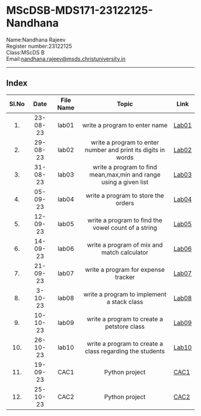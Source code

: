 # MScDSB-MDS171-23122125-Nandhana   

Name:Nandhana Rajeev   
Register number:23122125   
Class:MScDS B   
Email:nandhana.rajeev@msds.christuniversity.in

***
## Index
|Sl.No|Date|File Name|Topic|Link|
|:----:|:----:|:---:|:----:|----|
|1.|23-08-23|lab01|write a program to enter name|[Lab01](https://github.com/NandhanaRajeev/MScDSB-MDS171-23122125-Nandhana/blob/dcc9360b3bcffd0db29e6db046fa02bd9b361885/Lab%2001.ipynb)
|2.|29-08-23|lab02|write a program to enter number and print its digits in words |[Lab02](https://github.com/NandhanaRajeev/MScDSB-MDS171-23122125-Nandhana/blob/dcc9360b3bcffd0db29e6db046fa02bd9b361885/Lab%2002.ipynb)
|3.|31-08-23|lab03|write a program to find mean,max,min and range using a given list |[Lab03](https://github.com/NandhanaRajeev/MScDSB-MDS171-23122125-Nandhana/blob/dcc9360b3bcffd0db29e6db046fa02bd9b361885/Lab%2003.ipynb)
|4.|05-09-23|lab04|write a program to store the orders |[Lab04](https://github.com/NandhanaRajeev/MScDSB-MDS171-23122125-Nandhana/blob/dcc9360b3bcffd0db29e6db046fa02bd9b361885/Lab%2004.ipynb)
|5.|12-09-23|lab05|write a program to find the vowel count of a string|[Lab05](https://github.com/NandhanaRajeev/MScDSB-MDS171-23122125-Nandhana/blob/dcc9360b3bcffd0db29e6db046fa02bd9b361885/Lab%2005.ipynb)
|6.|14-09-23|lab06|write a program of mix and match calculator |[Lab06](https://github.com/NandhanaRajeev/MScDSB-MDS171-23122125-Nandhana/tree/90bbfd334da58e316505bf3055b59002a49418e7/Lab06)
|7.|21-09-23|lab07|write a program for expense tracker |[Lab07](https://github.com/NandhanaRajeev/MScDSB-MDS171-23122125-Nandhana/tree/9bbee255e42f329860c43bd9bdab308ff24ed9f4/Lab07)
|8.|3-10-23|lab08|write a program to implement a stack class |[Lab08](https://github.com/NandhanaRajeev/MScDSB-MDS171-23122125-Nandhana/blob/8ec192dd2e02994263f5cc1d055b3d95c12a31fc/Lab%2008.py)
|9.|10-10-23|lab09|write a program to create a petstore class |[Lab09](https://github.com/NandhanaRajeev/MScDSB-MDS171-23122125-Nandhana/tree/169756e167abe711811a6964a7fd281b86ccead5/Lab09)
|10.|26-10-23|lab10|write a program to create a  class regarding the students |[Lab10](https://github.com/NandhanaRajeev/MScDSB-MDS171-23122125-Nandhana/blob/39bb4448a7cbc80850dcd0d99fe2e1639cde7b70/Lab%2010.ipynb)
|11.|19-09-23|CAC1|Python project|[CAC1](https://github.com/NandhanaRajeev/MScDSB-MDS171-23122125-Nandhana/blob/39bb4448a7cbc80850dcd0d99fe2e1639cde7b70/CAC1.ipynb)
|12.|25-10-23|CAC2|Python project|[CAC2](https://github.com/NandhanaRajeev/MScDSB-MDS171-23122125-Nandhana/tree/a1361cebf78f60c06f417b5ba598a169b80334d4/CAC2)